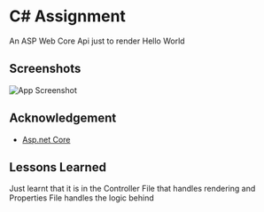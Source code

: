 
#  C# Assignment

An ASP Web Core Api just to render Hello World


## Screenshots

![App Screenshot](https://imgur.com/a/qM1G7dc)


## Acknowledgement

 - [Asp.net Core](https://learn.microsoft.com/en-us/aspnet/core/tutorials/min-web-api?view=aspnetcore-8.0&WT.mc_id=dotnet-35129-website)


## Lessons Learned

Just learnt that it is in the Controller File that handles rendering and Properties File handles the logic behind

